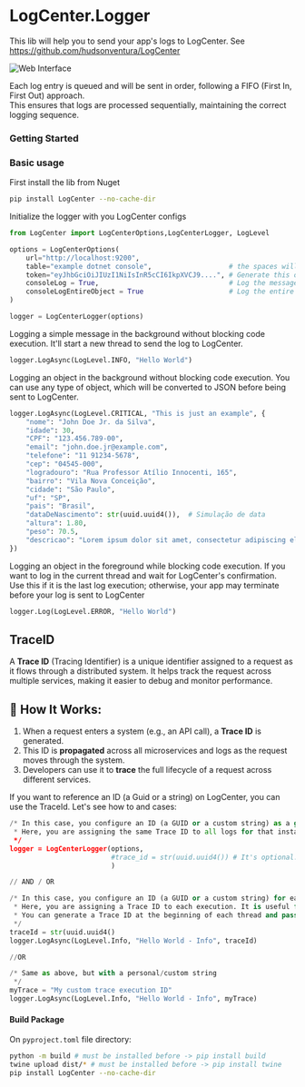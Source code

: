 # LogCenter.Logger

This lib will help you to send your app's logs to LogCenter. See https://github.com/hudsonventura/LogCenter  

![Web Interface](https://github.com/hudsonventura/LogCenter/blob/main/logo.png?raw=true)

Each log entry is queued and will be sent in order, following a FIFO (First In, First Out) approach.  
This ensures that logs are processed sequentially, maintaining the correct logging sequence.  


### Getting Started


### Basic usage
First install the lib from Nuget
``` bash
pip install LogCenter --no-cache-dir
```


Initialize the logger with you LogCenter configs
``` python
from LogCenter import LogCenterOptions,LogCenterLogger, LogLevel

options = LogCenterOptions(
    url="http://localhost:9200",
    table="example dotnet console",                   # the spaces will be converted to _ (underscore).
    token="eyJhbGciOiJIUzI1NiIsInR5cCI6IkpXVCJ9....", # Generate this on LogCenter inteface, on you profile photo.
    consoleLog = True,                                # Log the message on the console as a comon Console.WriteLine(). Default is true
    consoleLogEntireObject = True                     # Log the entire objeti to the Console.WriteLine(). Default is false
)

logger = LogCenterLogger(options)
```

Logging a simple message in the background without blocking code execution. It'll start a new thread to send the log to LogCenter.
``` python
logger.LogAsync(LogLevel.INFO, "Hello World")
```



Logging an object in the background without blocking code execution. You can use any type of object, which will be converted to JSON before being sent to LogCenter.
``` python
logger.LogAsync(LogLevel.CRITICAL, "This is just an example", {
    "nome": "John Doe Jr. da Silva",
    "idade": 30,
    "CPF": "123.456.789-00",
    "email": "john.doe.jr@example.com",
    "telefone": "11 91234-5678",
    "cep": "04545-000",
    "logradouro": "Rua Professor Atílio Innocenti, 165",
    "bairro": "Vila Nova Conceição",
    "cidade": "São Paulo",
    "uf": "SP",
    "pais": "Brasil",
    "dataDeNascimento": str(uuid.uuid4()),  # Simulação de data
    "altura": 1.80,
    "peso": 70.5,
    "descricao": "Lorem ipsum dolor sit amet, consectetur adipiscing elit. Sed do eiusmod tempor incididunt ut labore et dolore magna aliqua. Ut enim ad minim veniam, quis nostrud exercitation ullamco laboris nisi ut aliquip ex ea commodo consequat"
})
```


Logging an object in the foreground while blocking code execution. If you want to log in the current thread and wait for LogCenter's confirmation.  
Use this if it is the last log execution; otherwise, your app may terminate before your log is sent to LogCenter
``` python
logger.Log(LogLevel.ERROR, "Hello World")
```



## TraceID
A **Trace ID** (Tracing Identifier) is a unique identifier assigned to a request as it flows through a distributed system. It helps track the request across multiple services, making it easier to debug and monitor performance.

## 🔹 How It Works:
1. When a request enters a system (e.g., an API call), a **Trace ID** is generated.
2. This ID is **propagated** across all microservices and logs as the request moves through the system.
3. Developers can use it to **trace** the full lifecycle of a request across different services.


If you want to reference an ID (a Guid or a string) on LogCenter, you can use the TraceId. Let's see how to and cases:



``` python
/* In this case, you configure an ID (a GUID or a custom string) as a global Trace ID for the execution instance of your app.
 * Here, you are assigning the same Trace ID to all logs for that instance's execution.
 */
logger = LogCenterLogger(options, 
                         #trace_id = str(uuid.uuid4()) # It's optional. If empty, it will generate a new one Guid, else, you can you your own traceId, Guid or string
                         )

// AND / OR

/* In this case, you configure an ID (a GUID or a custom string) for each log entry. It will ignore the global Trace ID (above).
 * Here, you are assigning a Trace ID to each execution. It is useful for multiple thread executions in your app.
 * You can generate a Trace ID at the beginning of each thread and pass it to the Log method call.
 */
traceId = str(uuid.uuid4()
logger.LogAsync(LogLevel.Info, "Hello World - Info", traceId)

//OR

/* Same as above, but with a personal/custom string
 */
myTrace = "My custom trace execution ID"
logger.LogAsync(LogLevel.Info, "Hello World - Info", myTrace)
```



#### Build Package

On `pyproject.toml` file directory:
```bash
python -m build # must be installed before -> pip install build
twine upload dist/* # must be installed before -> pip install twine
pip install LogCenter --no-cache-dir
```